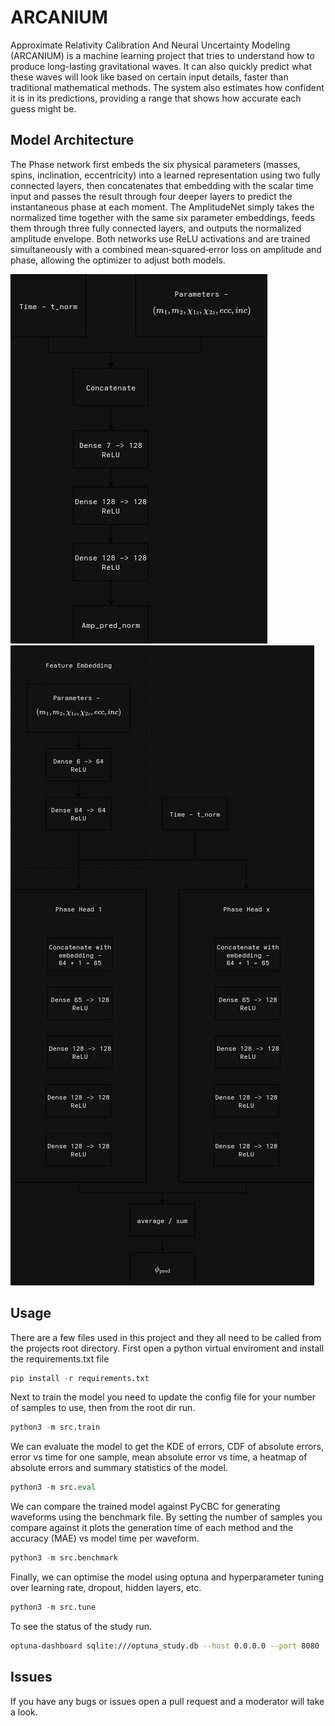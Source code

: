 # ARCANIUM

Approximate Relativity Calibration And Neural Uncertainty Modeling (ARCANIUM)
is a machine learning project that tries to understand how to produce long-lasting
gravitational waves. It can also quickly predict what these waves will look like
based on certain input details, faster than traditional mathematical methods.
The system also estimates how confident it is in its predictions, providing a
range that shows how accurate each guess might be.

## Model Architecture

The Phase network first embeds the six physical parameters
(masses, spins, inclination, eccentricity) into a learned representation using
two fully connected layers, then concatenates that embedding with the scalar
time input and passes the result through four deeper layers to predict the
instantaneous phase at each moment. The AmplitudeNet simply takes the normalized
time together with the same six parameter embeddings, feeds them through three
fully connected layers, and outputs the normalized amplitude envelope.
Both networks use ReLU activations and are trained simultaneously with
a combined mean‐squared‐error loss on amplitude and phase, allowing the
optimizer to adjust both models.

![Initial proposed amplitude network (Subject to change)](./.images/amp_net.png)
![Initial proposed phase network (Subject to change)](./.images/phase_net.png)

## Usage

There are a few files used in this project and they all need to be called from
the projects root directory. First open a python virtual enviroment and install
the requirements.txt file

```python
pip install -r requirements.txt
```

Next to train the model you need to update the config file for your number of
samples to use, then from the root dir run.

```python
python3 -m src.train
```

We can evaluate the model to get the KDE of errors, CDF of absolute errors,
error vs time for one sample, mean absolute error vs time, a heatmap of absolute
errors and summary statistics of the model.

```python
python3 -m src.eval
```

We can compare the trained model against PyCBC for generating waveforms using the
benchmark file. By setting the number of samples you compare against it plots
the generation time of each method and the accuracy (MAE) vs model time per waveform.

```python
python3 -m src.benchmark
```

Finally, we can optimise the model using optuna and hyperparameter tuning over
learning rate, dropout, hidden layers, etc.

```python
python3 -m src.tune
```

To see the status of the study run.

```bash
optuna-dashboard sqlite:///optuna_study.db --host 0.0.0.0 --port 8080
```

## Issues

If you have any bugs or issues open a pull request and a moderator will take a 
look.
